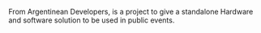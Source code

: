 From Argentinean Developers, is a project to give a standalone Hardware and software solution to be used in public events.
